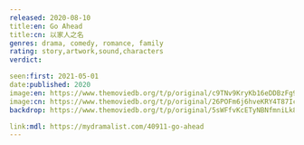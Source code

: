 ```yaml
---
released: 2020-08-10
title:en: Go Ahead
title:cn: 以家人之名
genres: drama, comedy, romance, family
rating: story,artwork,sound,characters
verdict:

seen:first: 2021-05-01
date:published: 2020
image:en: https://www.themoviedb.org/t/p/original/c9TNv9KryKb16eDDBzFg9eKwtDC.jpg
image:cn: https://www.themoviedb.org/t/p/original/26POFm6j6hveKRY4T87IcPlZioc.jpg
backdrop: https://www.themoviedb.org/t/p/original/5sWFfvKcETyNBNfmniLk8b3kOS3.jpg

link:mdl: https://mydramalist.com/40911-go-ahead
---
```

